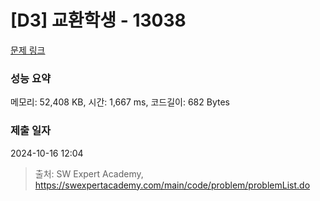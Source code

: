# [D3] 교환학생 - 13038 

[문제 링크](https://swexpertacademy.com/main/code/problem/problemDetail.do?contestProbId=AXxNn6GaPW4DFASZ) 

### 성능 요약

메모리: 52,408 KB, 시간: 1,667 ms, 코드길이: 682 Bytes

### 제출 일자

2024-10-16 12:04



> 출처: SW Expert Academy, https://swexpertacademy.com/main/code/problem/problemList.do